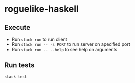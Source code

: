 # roguelike-haskell

## Execute  

* Run `stack run` to run client
* Run `stack run -- -s PORT` to run server on apecified port
* Run `stack run -- --help` to see help on arguments

## Run tests

`stack test`
